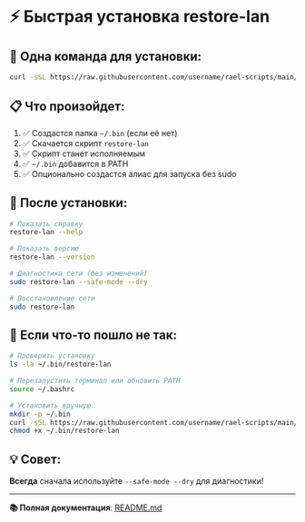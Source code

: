 # ⚡ Быстрая установка restore-lan

## 🚀 Одна команда для установки:

```bash
curl -sSL https://raw.githubusercontent.com/username/rael-scripts/main/scripts/restore-lan/install.sh | bash
```

## 📋 Что произойдет:

1. ✅ Создастся папка `~/.bin` (если её нет)
2. ✅ Скачается скрипт `restore-lan`
3. ✅ Скрипт станет исполняемым
4. ✅ `~/.bin` добавится в PATH
5. ✅ Опционально создастся алиас для запуска без sudo

## 🎯 После установки:

```bash
# Показать справку
restore-lan --help

# Показать версию
restore-lan --version

# Диагностика сети (без изменений)
sudo restore-lan --safe-mode --dry

# Восстановление сети
sudo restore-lan
```

## 🔧 Если что-то пошло не так:

```bash
# Проверить установку
ls -la ~/.bin/restore-lan

# Перезапустить терминал или обновить PATH
source ~/.bashrc

# Установить вручную
mkdir -p ~/.bin
curl -sSL https://raw.githubusercontent.com/username/rael-scripts/main/scripts/restore-lan/restore-lan.sh -o ~/.bin/restore-lan
chmod +x ~/.bin/restore-lan
```

## 💡 Совет:

**Всегда** сначала используйте `--safe-mode --dry` для диагностики!

---

**📚 Полная документация**: [README.md](README.md)
